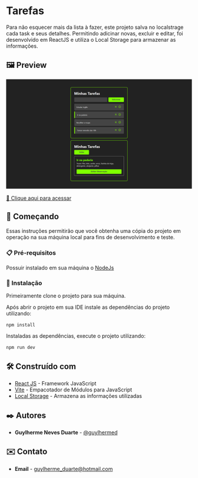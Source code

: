 # Tarefas

Para não esquecer mais da lista à fazer, este projeto salva no localstrage cada task e seus detalhes. Permitindo adicinar novas, excluir e editar, foi desenvolvido em ReactJS e utiliza o Local Storage para armazenar as informações.

## 🖼️ Preview

![preview](./.github/preview.png)

[🔗 Clique aqui para acessar](https://guylhermed.github.io/tarefas-react/)

## 🚀 Começando

Essas instruções permitirão que você obtenha uma cópia do projeto em operação na sua máquina local para fins de desenvolvimento e teste.

### 📋 Pré-requisitos

Possuir instalado em sua máquina o [NodeJs](https://nodejs.org/en)

### 🔧 Instalação

Primeiramente clone o projeto para sua máquina.

Após abrir o projeto em sua IDE instale as dependências do projeto utilizando:

```
npm install
```

Instaladas as dependências, execute o projeto utilizando:

```
npm run dev
```

## 🛠️ Construído com

* [React JS](https://react.dev/) - Framework JavaScript
* [Vite](https://vitejs.dev/) - Empacotador de Módulos para JavaScript
* [Local Storage](https://guylhermed.github.io/tarefas-react/) - Armazena as informações utilizadas

## ✒️ Autores

* **Guylherme Neves Duarte** - [@guylhermed](https://github.com/guylhermed)

## ✉️ Contato

* **Email** - guylherme_duarte@hotmail.com